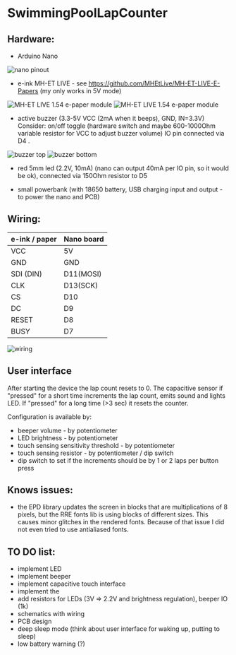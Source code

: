 # SwimmingPoolLapCounter

## Hardware:
- Arduino Nano

![nano pinout](docs/nano_pinout.png "nano pinout")

- e-ink MH-ET LIVE - see https://github.com/MHEtLive/MH-ET-LIVE-E-Papers 
(my only works in 5V mode)

![MH-ET LIVE 1.54 e-paper module](docs/mh-et-black_white.png "MH-ET LIVE 1.54 e-paper module")
![MH-ET LIVE 1.54 e-paper module](docs/mh-et-back.png "MH-ET LIVE 1.54 e-paper module")

- active buzzer (3.3-5V VCC (2mA when it beeps), GND, IN=3.3V)
 Consider: on/off toggle (hardware switch and maybe 600-1000Ohm variable resistor for VCC to adjust buzzer volume)
 IO pin connected via D4 .

![buzzer top](docs/buzzer1.png "buzzer top")
![buzzer bottom](docs/buzzer2.png "buzzer bottom")

 - red 5mm led (2.2V, 10mA) (nano can output 40mA per IO pin, so it would be ok), connected via 150Ohm resistor to D5

 - small powerbank (with 18650 battery, USB charging input and output - to power the nano and PCB)

## Wiring:

| e-ink / paper | Nano board |
|---------------|------------|
| VCC           | 5V         |
| GND           | GND        |
| SDI (DIN)     | D11(MOSI)  |
| CLK           | D13(SCK)   |
| CS            | D10        |
| DC            | D9         |
| RESET         | D8         |
| BUSY          | D7         |

![wiring](docs/guide-wiring-eink-epaper-module-schematics-diagram-14core-768x633.jpg "wiring")

## User interface

After starting the device the lap count resets to 0.
The capacitive sensor if "pressed" for a short time increments the lap count, emits sound and lights LED.
If "pressed" for a long time (>3 sec) it resets the counter.

Configuration is available by:
- beeper volume - by potentiometer
- LED brightness - by potentiometer
- touch sensing sensitivity threshold - by potentiometer
- touch sensing resistor - by potentiometer / dip switch
- dip switch to set if the increments should be by 1 or 2 laps per button press

## Knows issues:
- the EPD library updates the screen in blocks that are multiplications of 8 pixels, but the RRE fonts lib is using blocks of different sizes. This causes minor glitches in the rendered fonts. Because of that issue I did not even tried to use antialiased fonts.

## TO DO list:
- implement LED
- implement beeper
- implement capacitive touch interface
- implement the 
- add resistors for LEDs (3V => 2.2V and brightness regulation), beeper IO (1k)
- schematics with wiring
- PCB design 
- deep sleep mode (think about user interface for waking up, putting to sleep)
- low battery warning (?)